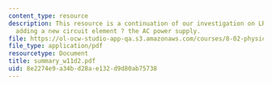 ```yaml
---
content_type: resource
description: This resource is a continuation of our investigation on LRC circuits
  adding a new circuit element ? the AC power supply.
file: https://ol-ocw-studio-app-qa.s3.amazonaws.com/courses/8-02-physics-ii-electricity-and-magnetism-spring-2007/8e2274e9a34bd28ae132d9d80ab75738_summary_w11d2.pdf
file_type: application/pdf
resourcetype: Document
title: summary_w11d2.pdf
uid: 8e2274e9-a34b-d28a-e132-d9d80ab75738
---
```


